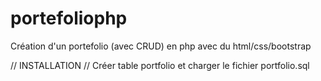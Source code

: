 # portefoliophp
Création d'un portefolio (avec CRUD) en php avec du html/css/bootstrap

// INSTALLATION //
Créer table portfolio et charger le fichier portfolio.sql
